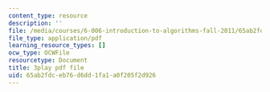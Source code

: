 ```yaml
---
content_type: resource
description: ''
file: /media/courses/6-006-introduction-to-algorithms-fall-2011/65ab2fdceb76d6dd1fa1a0f205f2d926_mQSp6VmfakA.pdf
file_type: application/pdf
learning_resource_types: []
ocw_type: OCWFile
resourcetype: Document
title: 3play pdf file
uid: 65ab2fdc-eb76-d6dd-1fa1-a0f205f2d926
---
```

